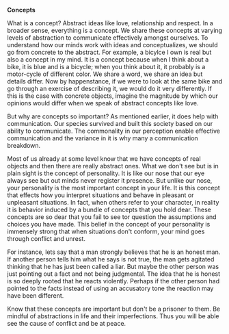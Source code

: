 **Concepts**

What is a concept? Abstract ideas like love, relationship and respect. In a broader sense, everything is a concept. 
We share these concepts at varying levels of abstraction to communicate effectively amongst ourselves. 
To understand how our minds work with ideas and conceptualizes,  we should go from concrete to the abstract. For example, a bicylce I own is real 
but also a concept in my mind. It is a concept because when I think about a bike, it is blue and is a bicycle; when you think about it, 
it probably is a motor-cycle of different color. We share a word, we share an idea but details differ. Now by happenstance, 
if we were to look at the same bike and go through an exercise of describing it, we would do it very differently.
If this is the case with concrete objects, imagine the magnitude by which our opinions would differ when we speak of abstract concepts like love.

But why are concepts so important? As mentioned earlier, it does help with communication. Our species survived and 
built this society based on our ability to communicate. The commonality in our perception enable effective communication 
and the variance in it is why many a communication breakdown.

Most of us already at some level know that we have concepts of real objects and then there are really abstract ones.
What we don't see but is in plain sight is the concept of personality. 
It is like our nose that our eye always see but out minds never register it presence. But unlike our nose,
your personality is the most important concept in your life. 
It is this concept that effects how you interpret situations and behave in pleasant or unpleasant situations. 
In fact, when others refer to your character, in reality it is behavior induced by a bundle of concepts that you hold dear. 
These concepts are so dear that you fail to see tor question the assumptions and choices you have made. 
This belief in the concept of your personality is immensely strong that when situations don't conform, your mind goes through conflict and unrest.

For instance, lets say that a man strongly believes that he is an honest man. If another person tells him what he says is not true, 
the man gets agitated thinking that he has just been called a liar. 
But maybe the other person was just pointing out a fact and not being judgmental. 
The idea that he is honest is so deeply rooted that he reacts violently. 
Perhaps if the other person had pointed to the facts instead of using an accusatory tone the reaction may have been different.

Know that these concepts are important but don't be a prisoner to them. 
Be mindful of abstractions in life and their imperfections. 
Thus you will be able see the cause of conflict and be at peace.
